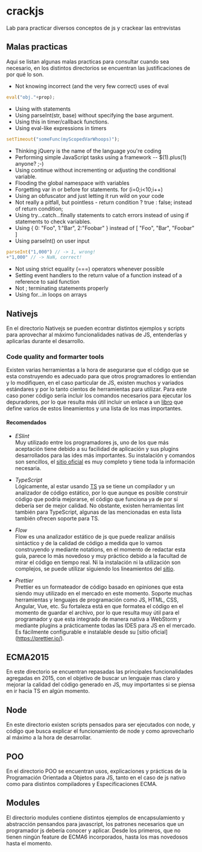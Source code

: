 # crackjs
Lab para practicar diversos conceptos de js y crackear las entrevistas

## Malas practicas
Aqui se listan algunas malas practicas para consultar cuando sea necesario, en los distintos directorios se encuentran las justificaciones de por qué lo son. 
* Not knowing incorrect (and the very few correct) uses of eval

```javascript
eval("obj."+prop);
```

* Using with statements
* Using parseInt(str, base) without specifying the base argument.
* Using this in timer/callback functions.
* Using eval-like expressions in timers


 ```javascript
setTimeout("someFunc(myScopedVarWhoops)");
```

* Thinking jQuery is the name of the language you're coding
* Performing simple JavaScript tasks using a framework -- $(1).plus(1) anyone? ;-)
* Using continue without incrementing or adjusting the conditional variable.
* Flooding the global namespace with variables
* Forgetting var in or before for statements. for (i=0;i<10;i++)
* Using an obfuscator and just letting it run wild on your code
* Not really a pitfall, but pointless - return condition ? true : false; instead of return condition;
* Using try...catch...finally statements to catch errors instead of using if statements to check variables.
* Using { 0: "Foo", 1:"Bar", 2:"Foobar" } instead of [ "Foo", "Bar", "Foobar" ]
* Using parseInt() on user input

```javascript
parseInt("1,000") // -> 1, wrong!
+"1,000" // -> NaN, correct!
```

* Not using strict equality (===) operators whenever possible
* Setting event handlers to the return value of a function instead of a reference to said function
* Not ; terminating statements properly
* Using for...in loops on arrays


## Nativejs
En el directorio Nativejs se pueden econtrar distintos ejemplos y scripts para aprovechar al máximo funcionalidades nativas de JS, entenderlas y aplicarlas durante el desarrollo.

### Code quality and formarter tools
Existen varias herramientas a la hora de asegurarse que el código que se esta construyendo es adecuado para que otros programadores lo entiendan y lo modifiquen, en el caso particular de JS, existen muchos y variados estándares y por lo tanto cientos de herramientas para utilizar.
Para este caso poner código sería incluir los comandos necesarios para ejecutar los depuradores, por lo que resulta más útil incluir un enlace a un [libro](https://github.com/ryanmcdermott/clean-code-javascript) que define varios de estos lineamientos y una lista de los mas importantes.

#### Recomendados

* *ESlint*  
Muy utilizado entre los programadores js, uno de los que más aceptación tiene debido a su facilidad de aplicación y sus plugins desarrollados para las ides más importantes. Su instalación y comandos son sencillos, el [sitio oficial](https://eslint.org/) es muy completo y tiene toda la información necesaria.

* *TypeScript*  
Lógicamente, al estar usando [TS](https://www.typescriptlang.org/) ya se tiene un compilador y un analizador de código estático, por lo que aunque es posible construir código que podría mejorarse, el código que funciona ya de por sí debería ser de mejor calidad. No obstante, existen herramientas lint también para TypeScript, algunas de las mencionadas en esta lista también ofrecen soporte para TS.

* *Flow*    
 Flow es una analizador estático de js que puede realizar análisis sintáctico y de la calidad de código a medida que  lo vamos construyendo y mediante notations, en el momento de redactar esta guía, parece lo más novedoso y muy práctico debido a la facultad de mirar el código en tiempo real. Ni la instalación ni la utilización son complejos, se puede utilizar siguiendo los lineamientos del [sitio](https://www.typescriptlang.org/).

* *Prettier*    
Prettier es un formateador de código basado en opiniones que esta siendo muy utilizado en el mercado en este momento. Soporte muchas herramientas y lenguajes de programación como JS, HTML, CSS, Angular, Vue, etc.
Su fortaleza está en que formatea el código en el momento de guardar el archivo, por lo que resulta muy útil para el programador y que esta integrado de manera nativa a WebStorm y mediante plugins a prácticamente todas las IDES para JS en el mercado. Es fácilmente configurable e instalable desde su [sitio oficial] (https://prettier.io/).

## ECMA2015
En este directorio se encuentran repasadas las principales funcionalidades agregadas en 2015, con el objetivo de buscar un lenguaje mas claro y mejorar la calidad del código generado en JS, muy importantes si se piensa en ir hacia TS en algún momento. 

## Node
En este directorio existen scripts pensados para ser ejecutados con node, y código que busca explicar el funcionamiento de node y como aprovecharlo al máximo a la hora de desarrollar.

## POO
En el directorio POO se encuentran usos, explicaciones y prácticas de la Programación Orientada a Objetos para JS, tanto en el caso de js nativo como para distintos compiladores y Especificaciones ECMA.

## Modules
El directorio modules contiene distintos ejemplos de encapsulamiento y abstracción pensandos para javascript, los patrones necesarios que un programador js debería conocer y aplicar. Desde los primeros, que no tienen ningún feature de ECMA6 incorporados, hasta los mas novedosos hasta el momento.
